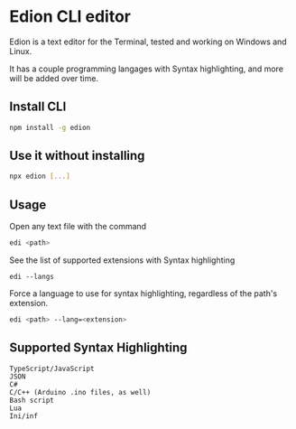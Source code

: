 # Edion CLI editor
Edion is a text editor for the Terminal, tested and working on Windows and Linux.

It has a couple programming langages with Syntax highlighting, and more will be added over time.

## Install CLI
```bash
npm install -g edion
```

## Use it without installing

```bash
npx edion [...]
```

## Usage
Open any text file with the command
```bash
edi <path>
```

See the list of supported extensions with Syntax highlighting
```
edi --langs
```

Force a language to use for syntax highlighting, regardless of the path's extension.
```bash
edi <path> --lang=<extension>
```

## Supported Syntax Highlighting
```
TypeScript/JavaScript
JSON
C#
C/C++ (Arduino .ino files, as well)
Bash script
Lua
Ini/inf
```
